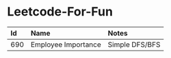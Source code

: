 # Leetcode-For-Fun

| Id   | Name                    | Notes          |
|:---- |:------------------------|:---------------|
| 690  | Employee Importance     | Simple DFS/BFS |

